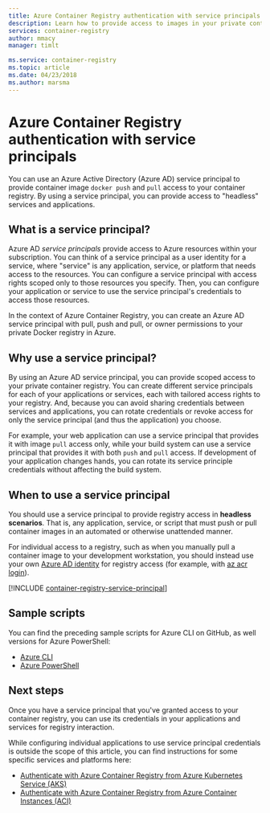 ```yaml
---
title: Azure Container Registry authentication with service principals
description: Learn how to provide access to images in your private container registry by using an Azure Active Directory service principal.
services: container-registry
author: mmacy
manager: timlt

ms.service: container-registry
ms.topic: article
ms.date: 04/23/2018
ms.author: marsma
---
```


# Azure Container Registry authentication with service principals

You can use an Azure Active Directory (Azure AD) service principal to provide container image `docker push` and `pull` access to your container registry. By using a service principal, you can provide access to "headless" services and applications.

## What is a service principal?

Azure AD *service principals* provide access to Azure resources within your subscription. You can think of a service principal as a user identity for a service, where "service" is any application, service, or platform that needs access to the resources. You can configure a service principal with access rights scoped only to those resources you specify. Then, you can configure your application or service to use the service principal's credentials to access those resources.

In the context of Azure Container Registry, you can create an Azure AD service principal with pull, push and pull, or owner permissions to your private Docker registry in Azure.

## Why use a service principal?

By using an Azure AD service principal, you can provide scoped access to your private container registry. You can create different service principals for each of your applications or services, each with tailored access rights to your registry. And, because you can avoid sharing credentials between services and applications, you can rotate credentials or revoke access for only the service principal (and thus the application) you choose.

For example, your web application can use a service principal that provides it with image `pull` access only, while your build system can use a service principal that provides it with both `push` and `pull` access. If development of your application changes hands, you can rotate its service principle credentials without affecting the build system.

## When to use a service principal

You should use a service principal to provide registry access in **headless scenarios**. That is, any application, service, or script that must push or pull container images in an automated or otherwise unattended manner.

For individual access to a registry, such as when you manually pull a container image to your development workstation, you should instead use your own [Azure AD identity](container-registry-authentication.md#individual-login-with-azure-ad) for registry access (for example, with [az acr login][az-acr-login]).

[!INCLUDE [container-registry-service-principal](../../includes/container-registry-service-principal.md)]

## Sample scripts

You can find the preceding sample scripts for Azure CLI on GitHub, as well versions for Azure PowerShell:

* [Azure CLI][acr-scripts-cli]
* [Azure PowerShell][acr-scripts-psh]

## Next steps

Once you have a service principal that you've granted access to your container registry, you can use its credentials in your applications and services for registry interaction.

While configuring individual applications to use service principal credentials is outside the scope of this article, you can find instructions for some specific services and platforms here:

* [Authenticate with Azure Container Registry from Azure Kubernetes Service (AKS)](container-registry-auth-aks.md)
* [Authenticate with Azure Container Registry from Azure Container Instances (ACI)](container-registry-auth-aci.md)

<!-- LINKS - External -->
[acr-scripts-cli]: https://github.com/Azure/azure-docs-cli-python-samples/tree/master/container-registry
[acr-scripts-psh]: https://github.com/Azure/azure-docs-powershell-samples/tree/master/container-registry

<!-- LINKS - Internal -->
[az-acr-login]: /cli/azure/acr#az_acr_login